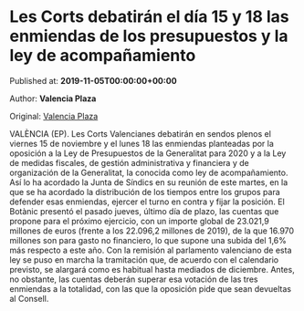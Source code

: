 
# Les Corts debatirán el día 15 y 18 las enmiendas de los presupuestos y la ley de acompañamiento

Published at: **2019-11-05T00:00:00+00:00**

Author: **Valencia Plaza**

Original: [Valencia Plaza](https://valenciaplaza.com/les-corts-debatiran-el-dia-15-y-18-las-enmiendas-de-los-presupuestos-y-la-ley-de-acompanamiento)

VALÈNCIA (EP). Les Corts Valencianes debatirán en sendos plenos el viernes 15 de noviembre y el lunes 18 las enmiendas planteadas por la oposición a la Ley de Presupuestos de la Generalitat para 2020 y a la Ley de medidas fiscales, de gestión administrativa y financiera y de organización de la Generalitat, la conocida como ley de acompañamiento.
Así lo ha acordado la Junta de Síndics en su reunión de este martes, en la que se ha acordado la distribución de los tiempos entre los grupos para defender esas enmiendas, ejercer el turno en contra y fijar la posición.
El Botànic presentó el pasado jueves, último día de plazo, las cuentas que propone para el próximo ejercicio, con un importe global de 23.021,9 millones de euros (frente a los 22.096,2 millones de 2019), de la que 16.970 millones son para gasto no financiero, lo que supone una subida del 1,6% más respecto a este año.
Con la remisión al parlamento valenciano de esta ley se puso en marcha la tramitación que, de acuerdo con el calendario previsto, se alargará como es habitual hasta mediados de diciembre. Antes, no obstante, las cuentas deberán superar esa votación de las tres enmiendas a la totalidad, con las que la oposición pide que sean devueltas al Consell.
